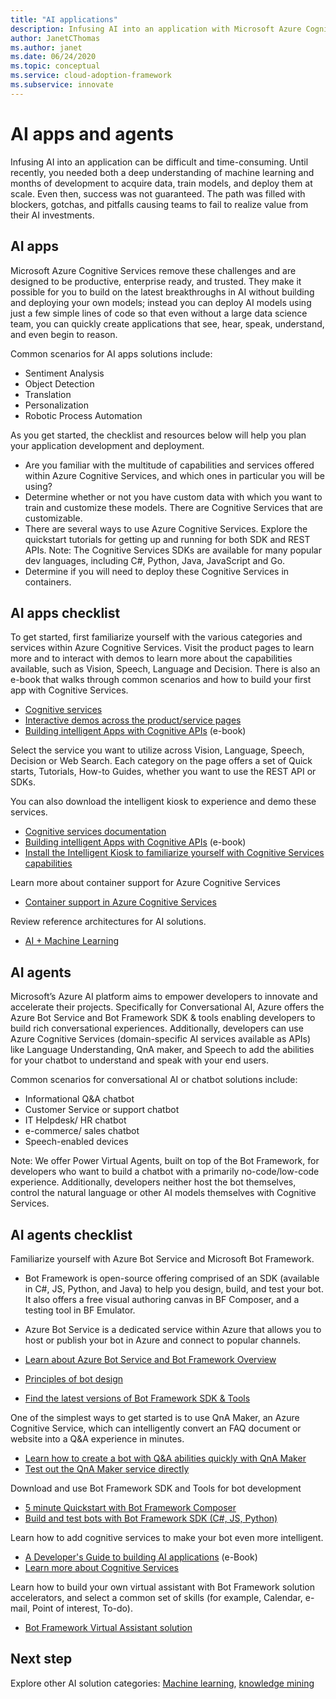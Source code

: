 ```yaml
---
title: "AI applications"
description: Infusing AI into an application with Microsoft Azure Cognitive Services.
author: JanetCThomas
ms.author: janet
ms.date: 06/24/2020
ms.topic: conceptual
ms.service: cloud-adoption-framework
ms.subservice: innovate
---
```


# AI apps and agents

Infusing AI into an application can be difficult and time-consuming. Until recently, you needed both a deep understanding of machine learning and months of development to acquire data, train models, and deploy them at scale. Even then, success was not guaranteed. The path was filled with blockers, gotchas, and pitfalls causing teams to fail to realize value from their AI investments.  

## AI apps

Microsoft Azure Cognitive Services remove these challenges and are designed to be productive, enterprise ready, and trusted. They make it possible for you to build on the latest breakthroughs in AI without building and deploying your own models; instead you can deploy AI models using just a few simple lines of code so that even without a large data science team, you can quickly create applications that see, hear, speak, understand, and even begin to reason.

Common scenarios for AI apps solutions include:  

- Sentiment Analysis
- Object Detection
- Translation
- Personalization
- Robotic Process Automation

As you get started, the checklist and resources below will help you plan your application development and deployment.

- Are you familiar with the multitude of capabilities and services offered within Azure Cognitive Services, and which ones in particular you will be using?
- Determine whether or not you have custom data with which you want to train and customize these models. There are Cognitive Services that are customizable.
- There are several ways to use Azure Cognitive Services. Explore the quickstart tutorials for getting up and running for both SDK and REST APIs. Note: The Cognitive Services SDKs are available for many popular dev languages, including C#, Python, Java, JavaScript and Go.
- Determine if you will need to deploy these Cognitive Services in containers.

## AI apps checklist

To get started, first familiarize yourself with the various categories and services within Azure Cognitive Services. Visit the product pages to learn more and to interact with demos to learn more about the capabilities available, such as Vision, Speech, Language and Decision. There is also an e-book that walks through common scenarios and how to build your first app with Cognitive Services.

- [Cognitive services](https://docs.microsoft.com/azure/cognitive-services/welcome)
- [Interactive demos across the product/service pages](https://azure.microsoft.com/services/cognitive-services/)
- [Building intelligent Apps with Cognitive APIs](https://azure.microsoft.com/resources/building-intelligent-apps-with-cognitive-apis/) (e-book)

Select the service you want to utilize across Vision, Language, Speech, Decision or Web Search. Each category on the page offers a set of Quick starts, Tutorials, How-to Guides, whether you want to use the REST API or SDKs.

You can also download the intelligent kiosk to experience and demo these services.

- [Cognitive services documentation](https://docs.microsoft.com/azure/cognitive-services/)
- [Building intelligent Apps with Cognitive APIs](https://azure.microsoft.com/resources/building-intelligent-apps-with-cognitive-apis/) (e-book)
- [Install the Intelligent Kiosk to familiarize yourself with Cognitive Services capabilities](https://github.com/Microsoft/Cognitive-Samples-IntelligentKiosk)

Learn more about container support for Azure Cognitive Services

- [Container support in Azure Cognitive Services](https://docs.microsoft.com/azure/cognitive-services/cognitive-services-container-support?tabs=luis)

Review reference architectures for AI solutions.

- [AI + Machine Learning](https://docs.microsoft.com/azure/architecture/browse/#ai--machine-learning)


## AI agents

Microsoft’s Azure AI platform aims to empower developers to innovate and accelerate their projects.  Specifically for Conversational AI, Azure offers the Azure Bot Service and Bot Framework SDK & tools enabling developers to build rich conversational experiences. Additionally, developers can use Azure Cognitive Services (domain-specific AI services available as APIs) like Language Understanding, QnA maker, and Speech to add the abilities for your chatbot to understand and speak with your end users.  

Common scenarios for conversational AI or chatbot solutions include:

- Informational Q&A chatbot
- Customer Service or support chatbot
- IT Helpdesk/ HR chatbot
- e-commerce/ sales chatbot
- Speech-enabled devices

Note: We offer Power Virtual Agents, built on top of the Bot Framework, for developers who want to build a chatbot with a primarily no-code/low-code experience. Additionally, developers neither host the bot themselves, control the natural language or other AI models themselves with Cognitive Services.

## AI agents checklist

Familiarize yourself with Azure Bot Service and Microsoft Bot Framework.

- Bot Framework is open-source offering comprised of an SDK (available in C#, JS, Python, and Java) to help you design, build, and test your bot. It also offers a free visual authoring canvas in BF Composer, and a testing tool in BF Emulator.
- Azure Bot Service is a dedicated service within Azure that allows you to host or publish your bot in Azure and connect to popular channels.

- [Learn about Azure Bot Service and Bot Framework Overview](https://docs.microsoft.com/azure/bot-service/bot-service-overview-introduction?view=azure-bot-service-4.0)
- [Principles of bot design](https://docs.microsoft.com/azure/bot-service/bot-service-design-principles?view=azure-bot-service-4.0)
- [Find the latest versions of Bot Framework SDK & Tools](https://docs.microsoft.com/azure/bot-service/what-is-new?view=azure-bot-service-4.0)

One of the simplest ways to get started is to use QnA Maker, an Azure Cognitive Service, which can intelligently convert an FAQ document or website into a Q&A experience in minutes.

- [Learn how to create a bot with Q&A abilities quickly with QnA Maker](https://docs.microsoft.com/azure/bot-service/bot-builder-tutorial-add-qna?view=azure-bot-service-4.0&tabs=csharp)
- [Test out the QnA Maker service directly](https://www.qnamaker.ai/)

Download and use Bot Framework SDK and Tools for bot development

- [5 minute Quickstart with Bot Framework Composer](https://docs.microsoft.com/composer/)
- [Build and test bots with Bot Framework SDK (C#, JS, Python)](https://docs.microsoft.com/azure/bot-service/dotnet/bot-builder-dotnet-sdk-quickstart?view=azure-bot-service-4.0)

Learn how to add cognitive services to make your bot even more intelligent.

- [A Developer's Guide to building AI applications](https://www.oreilly.com/library/view/a-developers-guide/9781492080619/) (e-Book)
- [Learn more about Cognitive Services](https://docs.microsoft.com/azure/cognitive-services/)

Learn how to build your own virtual assistant with Bot Framework solution accelerators, and select a common set of skills (for example, Calendar, e-mail, Point of interest, To-do).

- [Bot Framework Virtual Assistant solution](https://microsoft.github.io/botframework-solutions/index)
## Next step

Explore other AI solution categories: [Machine learning](./machine-learning.md), [knowledge mining](./knowledge-mining.md)

